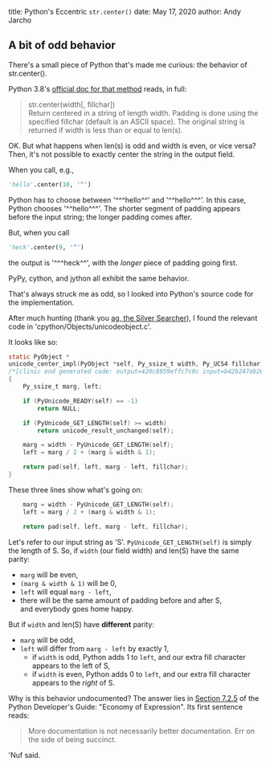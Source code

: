 title: Python's Eccentric `str.center()`
date: May 17, 2020
author: Andy Jarcho

## A bit of odd behavior

There's a small piece of Python that's made me curious: the behavior of str.center().

Python 3.8's [official doc for that method](https://docs.python.org/3/library/stdtypes.html#str.center) reads, in full:  
>str.center(width[, fillchar])  
Return centered in a string of length width. Padding is done using the specified fillchar (default is an ASCII space). The original string is returned if width is less than or equal to len(s).

OK. But what happens when len(s) is odd and width is even, or vice versa? Then, it's not possible to exactly center the string in the output field.

When you call, e.g.,  
```python
'hello'.center(10, '^')
```  
Python has to choose between '^^^hello^^' and '^^hello^^^'. In this case, Python chooses '^^hello^^^'. 
The shorter segment of padding appears before the input string; the longer padding comes after.

But, when you call  
```python
'heck'.center(9, '^')
```  
the output is '^^^heck^^', with the *longer* piece of padding going first.

PyPy, cython, and jython all exhibit the same behavior.

That's always struck me as odd, so I looked into Python's source code for the implementation.

After much hunting (thank you [ag, the Silver Searcher](https://github.com/ggreer/the_silver_searcher)), 
I found the relevant code in 'cpython/Objects/unicodeobject.c'.

It looks like so:
```C
static PyObject *
unicode_center_impl(PyObject *self, Py_ssize_t width, Py_UCS4 fillchar)
/*[clinic end generated code: output=420c8859effc7c0c input=b42b247eb26e6519]*/
{
    Py_ssize_t marg, left; 

    if (PyUnicode_READY(self) == -1) 
        return NULL; 

    if (PyUnicode_GET_LENGTH(self) >= width)
        return unicode_result_unchanged(self);

    marg = width - PyUnicode_GET_LENGTH(self);
    left = marg / 2 + (marg & width & 1);

    return pad(self, left, marg - left, fillchar);
}
```
These three lines show what's going on:
```C
    marg = width - PyUnicode_GET_LENGTH(self);
    left = marg / 2 + (marg & width & 1);

    return pad(self, left, marg - left, fillchar);
```
Let's refer to our input string as 'S'. `PyUnicode_GET_LENGTH(self)` 
is simply the length of S. So, if `width` (our field width) and len(S) have 
the same parity:  
- `marg` will be even,  
- `(marg & width & 1)` will be 0,   
- `left` will equal `marg - left`,  
- there will be the same amount of padding before and after S,  
and everybody goes home happy.

But if `width` and len(S) have **different** parity:  
- `marg` will be odd,  
- `left` will differ from `marg - left` by exactly 1,  
   - if `width` is odd, Python adds 1 to `left`, and our extra fill character appears to the left of S,  
   - if `width` is even, Python adds 0 to `left`, and our extra fill character appears to the *right* of S.  

Why is this behavior undocumented? The answer lies in 
[Section 7.2.5](https://devguide.python.org/documenting/#economy-of-expression) 
of the Python Developer's Guide: "Economy of Expression". Its first sentence reads:
>More documentation is not necessarily better documentation. 
>Err on the side of being succinct.

'Nuf said.